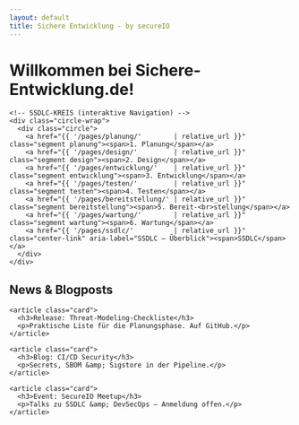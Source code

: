 ```yaml
---
layout: default
title: Sichere Entwicklung - by secureIO
---
```


<!-- CSS -->
<link rel="stylesheet" href="{{ '/css/main.css'  | relative_url }}">
<link rel="stylesheet" href="{{ '/css/ssdlc.css' | relative_url }}">

<div class="content content-grid">
  <main class="main">
    <!-- Headline -->
    <h1 class="page-title">Willkommen bei Sichere-Entwicklung.de!</h1>

    <!-- SSDLC-KREIS (interaktive Navigation) -->
    <div class="circle-wrap">
      <div class="circle">
        <a href="{{ '/pages/planung/'        | relative_url }}" class="segment planung"><span>1. Planung</span></a>
        <a href="{{ '/pages/design/'         | relative_url }}" class="segment design"><span>2. Design</span></a>
        <a href="{{ '/pages/entwicklung/'    | relative_url }}" class="segment entwicklung"><span>3. Entwicklung</span></a>
        <a href="{{ '/pages/testen/'         | relative_url }}" class="segment testen"><span>4. Testen</span></a>
        <a href="{{ '/pages/bereitstellung/' | relative_url }}" class="segment bereitstellung"><span>5. Bereit-<br>stellung</span></a>
        <a href="{{ '/pages/wartung/'        | relative_url }}" class="segment wartung"><span>6. Wartung</span></a>
        <a href="{{ '/pages/ssdlc/'          | relative_url }}" class="center-link" aria-label="SSDLC – Überblick"><span>SSDLC</span></a>
      </div>
    </div>
  </main>

  <!-- Rechte Spalte: News-Blöcke -->
  <aside class="news" aria-label="Neuigkeiten">
    <h2 class="news-title">News &amp; Blogposts</h2>

    <article class="card">
      <h3>Release: Threat-Modeling-Checkliste</h3>
      <p>Praktische Liste für die Planungsphase. Auf GitHub.</p>
    </article>

    <article class="card">
      <h3>Blog: CI/CD Security</h3>
      <p>Secrets, SBOM &amp; Sigstore in der Pipeline.</p>
    </article>

    <article class="card">
      <h3>Event: SecureIO Meetup</h3>
      <p>Talks zu SSDLC &amp; DevSecOps – Anmeldung offen.</p>
    </article>
  </aside>
</div>